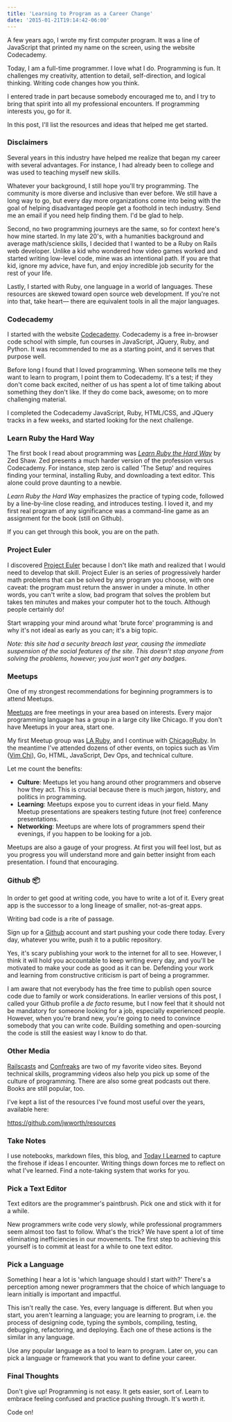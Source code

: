 ```yaml
---
title: 'Learning to Program as a Career Change'
date: '2015-01-21T19:14:42-06:00'
---
```


A few years ago, I wrote my first computer program. It was a line of JavaScript
that printed my name on the screen, using the website Codecademy.

Today, I am a full-time programmer. I love what I do. Programming is fun. It
challenges my creativity, attention to detail, self-direction, and logical
thinking. Writing code changes how you think.

I entered trade in part because somebody encouraged me to, and I try to bring
that spirit into all my professional encounters. If programming interests you,
go for it.

In this post, I'll list the resources and ideas that helped me get started.

### Disclaimers

Several years in this industry have helped me realize that began my career with
several advantages. For instance, I had already been to college and was used to
teaching myself new skills.

Whatever your background, I still hope you'll try programming. The community is
more diverse and inclusive than ever before. We still have a long way to go,
but every day more organizations come into being with the goal of helping
disadvantaged people get a foothold in tech industry. Send me an email if you
need help finding them. I'd be glad to help.

Second, no two programming journeys are the same, so for context here's how
mine started. In my late 20's, with a humanities background and average
math/science skills, I decided that I wanted to be a Ruby on Rails web
developer. Unlike a kid who wondered how video games worked and started writing
low-level code, mine was an intentional path. If you are that kid, ignore my
advice, have fun, and enjoy incredible job security for the rest of your life.

Lastly, I started with Ruby, one language in a world of languages. These
resources are skewed toward open source web development. If you're not into
that, take heart— there are equivalent tools in all the major languages.

### Codecademy

I started with the website <a href='http://codecademy.com'>Codecademy</a>.
Codecademy is a free in-browser code school with simple, fun courses in
JavaScript, JQuery, Ruby, and Python. It was recommended to me as a starting
point, and it serves that purpose well.

Before long I found that I loved programming. When someone tells me they want
to learn to program, I point them to Codecademy. It's a test; if they don't
come back excited, neither of us has spent a lot of time talking about
something they don't like. If they do come back, awesome; on to more
challenging material.

I completed the Codecademy JavaScript, Ruby, HTML/CSS, and JQuery tracks in a
few weeks, and started looking for the next challenge.

### Learn Ruby the Hard Way

The first book I read about programming was <em><a
href='http://learncodethehardway.org/ruby/'>Learn Ruby the Hard Way</a></em> by
Zed Shaw. Zed presents a much harder version of the profession versus
Codecademy. For instance, step zero is called 'The Setup' and requires finding
your terminal, installing Ruby, and downloading a text editor. This alone could
prove daunting to a newbie.

*Learn Ruby the Hard Way* emphasizes the practice of typing code, followed by a
line-by-line close reading, and introduces testing. I loved it, and my first
real program of any significance was a command-line game as an assignment for
the book (still on Github).

If you can get through this book, you are on the path.

### Project Euler

I discovered <a href='https://projecteuler.net'>Project Euler</a> because I
don't like math and realized that I would need to develop that skill. Project
Euler is an series of progressively harder math problems that can be solved by
any program you choose, with one caveat: the program must return the answer in
under a minute. In other words, you can't write a slow, bad program that solves
the problem but takes ten minutes and makes your computer hot to the touch.
Although people certainly do!

Start wrapping your mind around what 'brute force' programming is and why it's
not ideal as early as you can; it's a big topic.

*Note: this site had a security breach last year, causing the immediate
suspension of the social features of the site. This doesn't stop anyone from
solving the problems, however; you just won't get any badges.*

### Meetups

One of my strongest recommendations for beginning programmers is to attend
Meetups.

<a href='http://www.meetup.com'>Meetups</a> are free meetings in your area
based on interests. Every major programming language has a group in a large
city like Chicago. If you don't have Meetups in your area, start one.

My first Meetup group was <a href='http://www.meetup.com/laruby'>LA Ruby</a>,
and I continue with <a
href='http://www.meetup.com/chicagoruby'>ChicagoRuby</a>. In the meantime I've
attended dozens of other events, on topics such as Vim (<a
href='http://www.meetup.com/vim-chicago'>Vim Chi</a>), Go, HTML, JavaScript,
Dev Ops, and technical culture.

Let me count the benefits:

* **Culture**: Meetups let you hang around other programmers and observe how they act. This is crucial because there is much jargon, history, and politics in programming.
* **Learning**: Meetups expose you to current ideas in your field. Many Meetup presentations are speakers testing future (not free) conference presentations.
* **Networking**: Meetups are where lots of programmers spend their evenings, if you happen to be looking for a job.

Meetups are also a gauge of your progress. At first you will feel lost, but as
you progress you will understand more and gain better insight from each
presentation. I found that encouraging.

### Github 📦

In order to get good at writing code, you have to write a lot of it. Every
great app is the successor to a long lineage of smaller, not-as-great apps.

Writing bad code is a rite of passage.

Sign up for a <a href='https://github.com/'>Github</a> account and start
pushing your code there today. Every day, whatever you write, push it to a
public repository.

Yes, it's scary publishing your work to the internet for all to see. However, I
think it will hold you accountable to keep writing every day, and you'll be
motivated to make your code as good as it can be. Defending your work and
learning from constructive criticism is part of being a programmer.

I am aware that not everybody has the free time to publish open source code due
to family or work considerations. In earlier versions of this post, I called
your Github profile a *de facto* resume, but I now feel that it should not be
mandatory for someone looking for a job, especially experienced people.
However, when you're brand new, you're going to need to convince somebody that
you can write code. Building something and open-sourcing the code is still the
easiest way I know to do that.

### Other Media

<a href='http://www.railscasts.com'>Railscasts</a> and <a
href='http://www.confreaks.com'>Confreaks</a> are two of my favorite video
sites. Beyond technical skills, programming videos also help you pick up some
of the culture of programming. There are also some great podcasts out there.
Books are still popular, too.

I've kept a list of the resources I've found most useful over the years,
available here:

https://github.com/jwworth/resources

### Take Notes

I use notebooks, markdown files, this blog, and [Today I
Learned](https://til.hashrocket.com) to capture the firehose if ideas I
encounter. Writing things down forces me to reflect on what I've learned. Find
a note-taking system that works for you.

### Pick a Text Editor

Text editors are the programmer's paintbrush. Pick one and stick with it for a
while.

New programmers write code very slowly, while professional programmers seem
almost too fast to follow. What's the trick? We have spent a lot of time
eliminating inefficiencies in our movements. The first step to achieving this
yourself is to commit at least for a while to one text editor.

### Pick a Language

Something I hear a lot is 'which language should I start with?' There's a
perception among newer programmers that the choice of which language to learn
initially is important and impactful.

This isn't really the case. Yes, every language is different. But when you
start, you aren't learning a language; you are learning to program, i.e. the
process of designing code, typing the symbols, compiling, testing, debugging,
refactoring, and deploying. Each one of these actions is the similar in any
language.

Use any popular language as a tool to learn to program. Later on, you can pick
a language or framework that you want to define your career.

### Final Thoughts

Don't give up! Programming is not easy. It gets easier, sort of. Learn to
embrace feeling confused and practice pushing through. It's worth it.

Code on!
